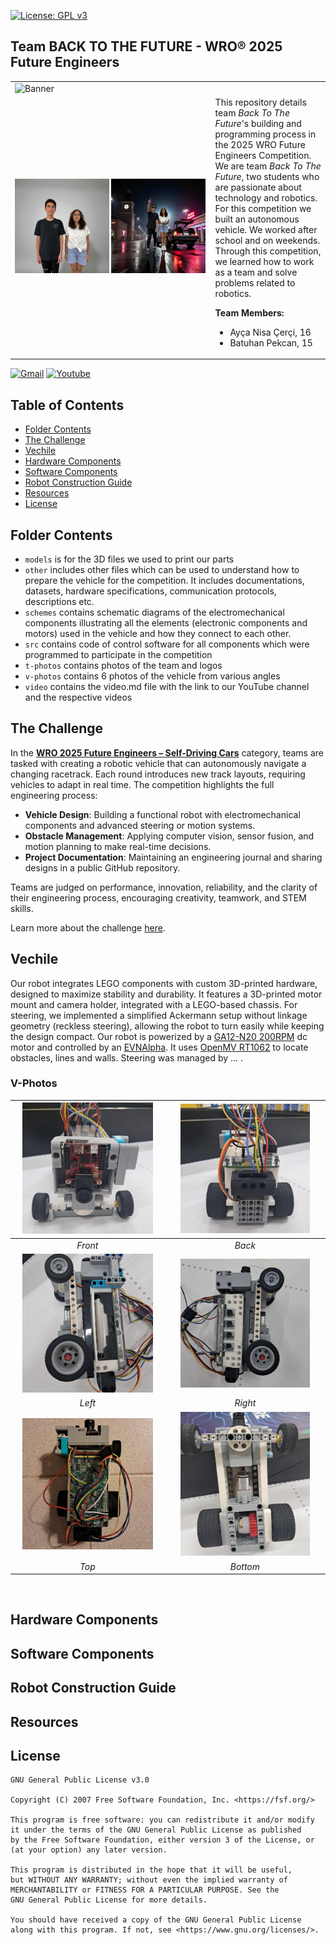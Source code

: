 [![License: GPL v3](https://img.shields.io/badge/License-GPLv3-blue.svg)](/COPYING.gpl)

Team BACK TO THE FUTURE - WRO® 2025 Future Engineers
---
<table border="0">
  <tr border="0">
    <td  border="0" colspan="2">
      <img src="t-photos/logo/Banner.png" alt="Banner" width="100%">
    </td>
  </tr>
  <tr border="0">
    <td width="65%"  border="0">
      <img src="t-photos/TeamOfficial.jpg" alt="Official Photo" width="48%">
      <img src="t-photos/TeamFunny.jpg" alt="Funny Photo" width="48%">
    </td>
    <td valign="top" style="padding-left: 0px;" border="0">
        This repository details team <em>Back To The Future</em>'s building and programming process in the 2025 WRO Future Engineers Competition. 
      We are team <em> Back To The Future</em>, two students who are passionate about technology and robotics. For this competition we built an autonomous vehicle. We worked after school and on weekends. Through this competition, we learned how to work as a team and solve problems related to robotics.
       </p>
        <strong>Team Members:</strong>
      <ul>
        <li>Ayça Nisa Çerçi, 16</li>
        <li>Batuhan Pekcan, 15</li>
      </ul>
      </p>
    </td>
  </tr>
</table>

[![Gmail](https://img.shields.io/badge/Gmail-D14836?style=for-the-badge&logo=gmail&logoColor=white)](mailto:backtothefuturefeteamofficial@gmail.com)  [![Youtube](https://img.shields.io/badge/Youtube-%23FF0000.svg?style=for-the-badge&logo=Youtube&logoColor=white)](https://www.youtube.com/@BackToTheFuture-WRO)


## Table of Contents
- [Folder Contents](#folder-contents-)
- [The Challenge](#challenge)
- [Vechile](#Vechile)
- [Hardware Components](#Hardware)
- [Software Components](#Software)
- [Robot Construction Guide](#robot-construction-guide-)
- [Resources](#Resources)
- [License](#License)

## Folder Contents <a class="anchor" id="folder-contents-"></a>
* `models` is for the 3D files we used to print our parts
* `other` includes other files which can be used to understand how to prepare the vehicle for the competition. It includes documentations, datasets, hardware specifications, communication protocols,  descriptions etc.
* `schemes` contains schematic diagrams of the electromechanical components illustrating all the elements (electronic components and motors) used in the vehicle and how they connect to each other.
* `src` contains code of control software for all components which were programmed to participate in the competition
* `t-photos` contains photos of the team and logos
* `v-photos` contains 6 photos of the vehicle from various angles
* `video` contains the video.md file with the link to our YouTube channel and the respective videos

## The Challenge <a class="anchor" id="challenge"></a>

In the **[WRO 2025 Future Engineers – Self-Driving Cars](https://wro-association.org/)** category, teams are tasked with creating a robotic vehicle that can autonomously navigate a changing racetrack. Each round introduces new track layouts, requiring vehicles to adapt in real time.
The competition highlights the full engineering process:

- **Vehicle Design**: Building a functional robot with electromechanical components and advanced steering or motion systems.
- **Obstacle Management**: Applying computer vision, sensor fusion, and motion planning to make real-time decisions.
- **Project Documentation**: Maintaining an engineering journal and sharing designs in a public GitHub repository.

Teams are judged on performance, innovation, reliability, and the clarity of their engineering process, encouraging creativity, teamwork, and STEM skills.

Learn more about the challenge [here](https://wro-association.org/wp-content/uploads/WRO-2025-Future-Engineers-Self-Driving-Cars-General-Rules.pdf).

## Vechile <a class="anchor" id="Vechile"></a>
Our robot integrates LEGO components with custom 3D-printed hardware, designed to maximize stability and durability. It features a 3D-printed motor mount and camera holder, integrated with a LEGO-based chassis. For steering, we implemented a simplified Ackermann setup without linkage geometry (reckless steering), allowing the robot to turn easily while keeping the design compact. Our robot is powerized by a [GA12-N20 200RPM](https://www.handsontec.com/dataspecs/GA12-N20.pdf) dc motor and controlled by an [EVNAlpha](https://evn.readthedocs.io/). It uses [OpenMV RT1062](https://openmv.io/products/openmv-cam-rt?srsltid=AfmBOorMjCmNBP1AZA_3V53JQMS-8N7Mg5ljP10ljHe4SLFoCauGWzZN) to locate obstacles, lines and walls. Steering was managed by ... .



### V-Photos <a class="anchor" id="Vphotos"></a>
| <img src="v-photos/front.jpg" width="90%" /> | <img src="v-photos/back.jpg" width="85%" /> | 
| :--: | :--: | 
| *Front* | *Back* |
| <img src="v-photos/left.jpg" width="90%" /> | <img src="v-photos/right.jpg" width="85%" /> | 
| *Left* | *Right* |
| <img src="v-photos/top.jpg" width="90%" /> | <img src="v-photos/bottom.jpg" width="85%" /> | 
| *Top* | *Bottom* |

<br>

## Hardware Components <a class="anchor" id="Hardware"></a>

## Software Components <a class="anchor" id="Software"></a>

## Robot Construction Guide <a class="anchor" id="robot-construction-guide-"></a>

## Resources <a class="anchor" id="Resources"></a>

## License <a class="anchor" id="License"></a>

```
GNU General Public License v3.0

Copyright (C) 2007 Free Software Foundation, Inc. <https://fsf.org/>

This program is free software: you can redistribute it and/or modify
it under the terms of the GNU General Public License as published
by the Free Software Foundation, either version 3 of the License, or
(at your option) any later version.

This program is distributed in the hope that it will be useful,
but WITHOUT ANY WARRANTY; without even the implied warranty of
MERCHANTABILITY or FITNESS FOR A PARTICULAR PURPOSE. See the
GNU General Public License for more details.

You should have received a copy of the GNU General Public License
along with this program. If not, see <https://www.gnu.org/licenses/>.

```
